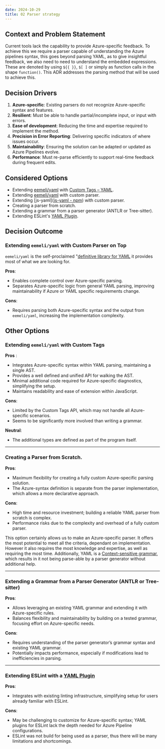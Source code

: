 ```yaml
---
date: 2024-10-29
title: 02 Parser strategy
---
```

## Context and Problem Statement
Current tools lack the capability to provide Azure-specific feedback. To achieve this we require a parser capable of understanding the Azure pipelines syntax, this goes beyond parsing YAML, as to give insightful feedback, we also need to need to understand the embedded expressions. These are denoted by using `${{ }}`, `$[ ]`  or simply as function calls in the shape `function()`. This ADR addresses the parsing method that will be used to achieve this.

## Decision Drivers
1. **Azure-specific**: Existing parsers do not recognize Azure-specific syntax and features.
1. **Resilient**: Must be able to handle partial/incomplete input, or input with errors.
2. **Ease of development**: Reducing the time and expertise required to implement the method.
4. **Precision in Error Reporting**: Delivering specific indicators of where issues occur.
3. **Maintainability**: Ensuring the solution can be adapted or updated as Azure Pipelines evolve.
5. **Performance**: Must re-parse efficiently to support real-time feedback during frequent edits.

## Considered Options
- Extending [eemeli/yaml](https://eemeli.org/yaml/) with [Custom Tags – YAML](https://eemeli.org/yaml/#writing-custom-tags).
- Extending [eemeli/yaml](https://eemeli.org/yaml/) with custom parser.
- Extending [js-yaml]([js-yaml - npm](https://www.npmjs.com/package/js-yaml)) with custom parser.
- Creating a parser from scratch.
- Extending a grammar from a parser generator (ANTLR or Tree-sitter).
- Extending ESLint's [YAML Plugin](https://www.npmjs.com/package/eslint-plugin-yml).

## Decision Outcome

### Extending `eemeli/yaml` with Custom Parser on Top
`eemeli/yaml` is the self-proclaimed "[definitive library for YAML](https://www.npmjs.com/package/yaml) it provides most of what we are looking for.

 **Pros**:
 - Enables complete control over Azure-specific parsing.
 - Separates Azure-specific logic from general YAML parsing, improving maintainability if Azure or YAML specific requirements change.
 
 **Cons**:
 - Requires parsing both Azure-specific syntax and the output from `eemeli/yaml`, increasing the implementation complexity.

## Other Options

### Extending `eemeli/yaml` with Custom Tags

**Pros** :
- Integrates Azure-specific syntax within YAML parsing, maintaining a single AST.
- Provides a well defined and unified API for walking the AST.
- Minimal additional code required for Azure-specific diagnostics, simplifying the setup.
- Maintains readability and ease of extension within JavaScript.

 **Cons**:
- Limited by the Custom Tags API, which may not handle all Azure-specific scenarios.
- Seems to be significantly more involved than writing a grammar.

**Neutral**:
- The additional types are defined as part of the program itself.

---

### Creating a Parser from Scratch.

 **Pros**:
 - Maximum flexibility for creating a fully custom Azure-specific parsing solution.
 - The Azure-syntax definition is separate from the parser implementation, which allows a more declarative approach.
 
 **Cons**:
 - High time and resource investment; building a reliable YAML parser from scratch is complex.
 - Performance risks due to the complexity and overhead of a fully custom parser.

This option certainly allows us to make an Azure-specific parser. It offers the most potential to meet all the criteria, dependant on implementation. However it also requires the most knowledge and expertise, as well as requiring the most time.
Additionally, YAML is a [Context-sensitive grammar](https://en.wikipedia.org/wiki/Context-sensitive_grammar), which results in it not being parse-able by a parser generator without additional help.

--- 

### Extending a Grammar from a Parser Generator (ANTLR or Tree-sitter)

 **Pros**:
 - Allows leveraging an existing YAML grammar and extending it with Azure-specific rules.
 - Balances flexibility and maintainability by building on a tested grammar, focusing effort on Azure-specific needs.
 
 **Cons**:
 - Requires understanding of the parser generator’s grammar syntax and existing YAML grammar.
 - Potentially impacts performance, especially if modifications lead to inefficiencies in parsing.

---

### Extending ESLint with a [YAML Plugin](https://www.npmjs.com/package/eslint-plugin-yml)

 **Pros**:
 - Integrates with existing linting infrastructure, simplifying setup for users already familiar with ESLint.
 
 **Cons**:
 - May be challenging to customize for Azure-specific syntax; YAML plugins for ESLint lack the depth needed for Azure Pipeline configurations.
 - ESLint was not build for being used as a parser, thus there will be many limitations and shortcomings.
